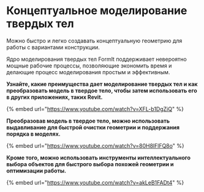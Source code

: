 # Концептуальное моделирование твердых тел

Можно быстро и легко создавать концептуальную геометрию для работы с вариантами конструкции.

Ядро моделирования твердых тел FormIt поддерживает невероятно мощные рабочие процессы, позволяющие экономить время и делающие процесс моделирования простым и эффективным.

**Узнайте, какие преимущества дает моделирование твердых тел и как преобразовать модель в твердое тело, чтобы затем использовать его в других приложениях, таких Revit.**

{% embed url="https://www.youtube.com/watch?v=XFL-b1DgZiQ" %}

**Преобразовав модель в твердое тело, можно использовать выдавливание для быстрой очистки геометрии и поддержания порядка в моделях.**

{% embed url="https://www.youtube.com/watch?v=80H8lFlFQ8o" %}

**Кроме того, можно использовать инструменты интеллектуального выбора объектов для быстрого выбора похожей геометрии и оптимизации работы.**

{% embed url="https://www.youtube.com/watch?v=akLeB1FADt4" %}
